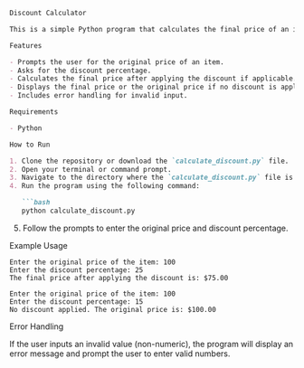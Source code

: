 ```markdown
Discount Calculator

This is a simple Python program that calculates the final price of an item after applying a discount. The program prompts the user for the original price and the discount percentage. If the discount is 20% or higher, it applies the discount; otherwise, it returns the original price.

Features

- Prompts the user for the original price of an item.
- Asks for the discount percentage.
- Calculates the final price after applying the discount if applicable.
- Displays the final price or the original price if no discount is applied.
- Includes error handling for invalid input.

Requirements

- Python

How to Run

1. Clone the repository or download the `calculate_discount.py` file.
2. Open your terminal or command prompt.
3. Navigate to the directory where the `calculate_discount.py` file is located.
4. Run the program using the following command:

   ```bash
   python calculate_discount.py
   ```

5. Follow the prompts to enter the original price and discount percentage.

Example Usage

```
Enter the original price of the item: 100
Enter the discount percentage: 25
The final price after applying the discount is: $75.00
```

```
Enter the original price of the item: 100
Enter the discount percentage: 15
No discount applied. The original price is: $100.00
```

Error Handling

If the user inputs an invalid value (non-numeric), the program will display an error message and prompt the user to enter valid numbers.
